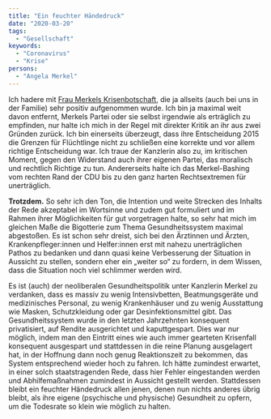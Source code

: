 ```yaml
---
title: "Ein feuchter Händedruck"
date: "2020-03-20"
tags:
  - "Gesellschaft"
keywords:
  - "Coronavirus"
  - "Krise"
persons:
  - "Angela Merkel"
---
```


Ich hadere mit [Frau Merkels Krisenbotschaft](https://www.n-tv.de/mediathek/videos/politik/Kanzlerin-Merkels-Rede-in-voller-Laenge-article21652967.html), die ja allseits (auch bei uns in der Familie) sehr positiv aufgenommen wurde. Ich bin ja maximal weit davon entfernt, Merkels Partei oder sie selbst irgendwie als erträglich zu empfinden, nur halte ich mich in der Regel mit direkter Kritik an ihr aus zwei Gründen zurück. Ich bin einerseits überzeugt, dass ihre Entscheidung 2015 die Grenzen für Flüchtlinge nicht zu schließen eine korrekte und vor allem richtige Entscheidung war. Ich traue der Kanzlerin also zu, im kritischen Moment, gegen den Widerstand auch ihrer eigenen Partei, das moralisch und rechtlich Richtige zu tun. Andererseits halte ich das Merkel-Bashing vom rechten Rand der CDU bis zu den ganz harten Rechtsextremen für unerträglich.

**Trotzdem.** So sehr ich den Ton, die Intention und weite Strecken des Inhalts der Rede akzeptabel im Wortsinne und zudem gut formuliert und im Rahmen ihrer Möglichkeiten für gut vorgetragen halte, so sehr hat mich im gleichen Maße die Bigotterie zum Thema Gesundheitssystem maximal abgestoßen. Es ist schon sehr dreist, sich bei den Ärztinnen und Ärzten, Krankenpfleger:innen und Helfer:innen erst mit nahezu unerträglichen Pathos zu bedanken und dann quasi keine Verbesserung der Situation in Aussicht zu stellen, sondern eher ein „weiter so“ zu fordern, in dem Wissen, dass die Situation noch viel schlimmer werden wird.

Es ist (auch) der neoliberalen Gesundheitspolitik unter Kanzlerin Merkel zu verdanken, dass es massiv zu wenig Intensivbetten, Beatmungsgeräte und medizinisches Personal, zu wenig Krankenhäuser und zu wenig Ausstattung wie Masken, Schutzkleidung oder gar Desinfektionsmittel gibt. Das Gesundheitssystem wurde in den letzten Jahrzehnten konsequent privatisiert, auf Rendite ausgerichtet und kaputtgespart. Dies war nur möglich, indem man den Eintritt eines wie auch immer gearteten Krisenfall konsequent ausgespart und stattdessen in die reine Planung ausgelagert hat, in der Hoffnung dann noch genug Reaktionszeit zu bekommen, das System entsprechend wieder hoch zu fahren. Ich hätte zumindest erwartet, in einer solch staatstragenden Rede, dass hier Fehler eingestanden werden und Abhilfemaßnahmen zumindest in Aussicht gestellt werden. Stattdessen bleibt ein feuchter Händedruck allen jenen, denen nun nichts anderes übrig bleibt, als ihre eigene (psychische und physische) Gesundheit zu opfern, um die Todesrate so klein wie möglich zu halten.
